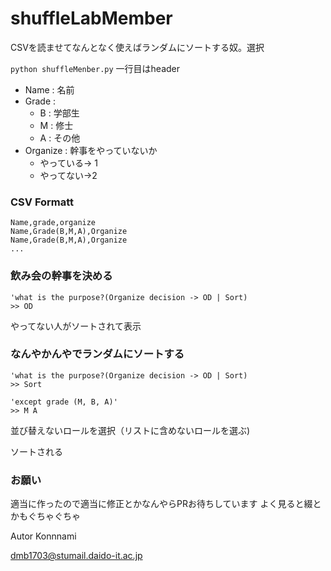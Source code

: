 # shuffleLabMember

CSVを読ませてなんとなく使えばランダムにソートする奴。選択

``` python shuffleMenber.py ```
一行目はheader
- Name : 名前
- Grade : 
  - B : 学部生
  - M : 修士
  - A : その他
- Organize : 幹事をやっていないか　
  - やっている-> 1　
  - やってない->2
  
### CSV Formatt  
``` test.csv
Name,grade,organize
Name,Grade(B,M,A),Organize
Name,Grade(B,M,A),Organize
...

```

### 飲み会の幹事を決める
```
'what is the purpose?(Organize decision -> OD | Sort)
>> OD
```
やってない人がソートされて表示

### なんやかんやでランダムにソートする
```
'what is the purpose?(Organize decision -> OD | Sort)
>> Sort
```

```
'except grade (M, B, A)'
>> M A
```
並び替えないロールを選択（リストに含めないロールを選ぶ)

ソートされる

### お願い
適当に作ったので適当に修正とかなんやらPRお待ちしています
よく見ると綴とかもぐちゃぐちゃ

Autor Konnnami

dmb1703@stumail.daido-it.ac.jp



